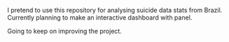 I pretend to use this repository for analysing suicide data stats from Brazil. Currently planning to make an interactive dashboard with panel.




Going to keep on improving the project.
